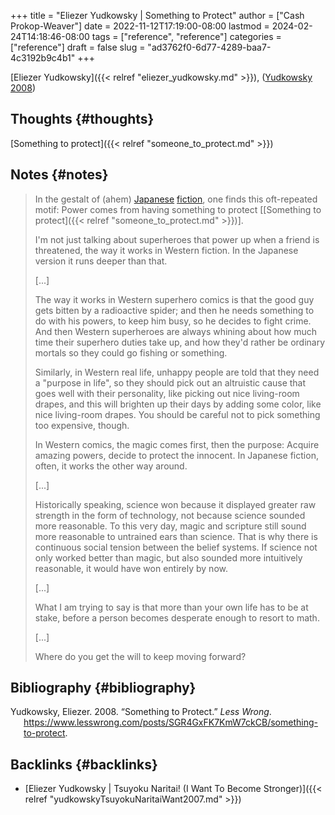+++
title = "Eliezer Yudkowsky | Something to Protect"
author = ["Cash Prokop-Weaver"]
date = 2022-11-12T17:19:00-08:00
lastmod = 2024-02-24T14:18:46-08:00
tags = ["reference", "reference"]
categories = ["reference"]
draft = false
slug = "ad3762f0-6d77-4289-baa7-4c3192b9c4b1"
+++

[Eliezer Yudkowsky]({{< relref "eliezer_yudkowsky.md" >}}), (<a href="#citeproc_bib_item_1">Yudkowsky 2008</a>)


## Thoughts {#thoughts}

[Something to protect]({{< relref "someone_to_protect.md" >}})


## Notes {#notes}

> In the gestalt of (ahem) [Japanese](https://www.lesswrong.com/lw/m7/zen_and_the_art_of_rationality/) [fiction](https://www.lesswrong.com/lw/k9/the_logical_fallacy_of_generalization_from/), one finds this oft-repeated motif: Power comes from having something to protect [[Something to protect]({{< relref "someone_to_protect.md" >}})].
>
> I'm not just talking about superheroes that power up when a friend is threatened, the way it works in Western fiction. In the Japanese version it runs deeper than that.
>
> [...]
>
> The way it works in Western superhero comics is that the good guy gets bitten by a radioactive spider; and then he needs something to do with his powers, to keep him busy, so he decides to fight crime.  And then Western superheroes are always whining about how much time their superhero duties take up, and how they'd rather be ordinary mortals so they could go fishing or something.
>
> Similarly, in Western real life, unhappy people are told that they need a "purpose in life", so they should pick out an altruistic cause that goes well with their personality, like picking out nice living-room drapes, and this will brighten up their days by adding some color, like nice living-room drapes.  You should be careful not to pick something too expensive, though.
>
> In Western comics, the magic comes first, then the purpose:  Acquire amazing powers, decide to protect the innocent.  In Japanese fiction, often, it works the other way around.
>
> [...]
>
> Historically speaking, science won because it displayed greater raw strength in the form of technology, not because science sounded more reasonable.  To this very day, magic and scripture still sound more reasonable to untrained ears than science.  That is why there is continuous social tension between the belief systems.  If science not only worked better than magic, but also sounded more intuitively reasonable, it would have won entirely by now.
>
> [...]
>
> What I am trying to say is that more than your own life has to be at stake, before a person becomes desperate enough to resort to math.
>
> [...]
>
> Where do you get the will to keep moving forward?


## Bibliography {#bibliography}

<style>.csl-entry{text-indent: -1.5em; margin-left: 1.5em;}</style><div class="csl-bib-body">
  <div class="csl-entry"><a id="citeproc_bib_item_1"></a>Yudkowsky, Eliezer. 2008. “Something to Protect.” <i>Less Wrong</i>. <a href="https://www.lesswrong.com/posts/SGR4GxFK7KmW7ckCB/something-to-protect">https://www.lesswrong.com/posts/SGR4GxFK7KmW7ckCB/something-to-protect</a>.</div>
</div>


## Backlinks {#backlinks}

-   [Eliezer Yudkowsky | Tsuyoku Naritai! (I Want To Become Stronger)]({{< relref "yudkowskyTsuyokuNaritaiWant2007.md" >}})
